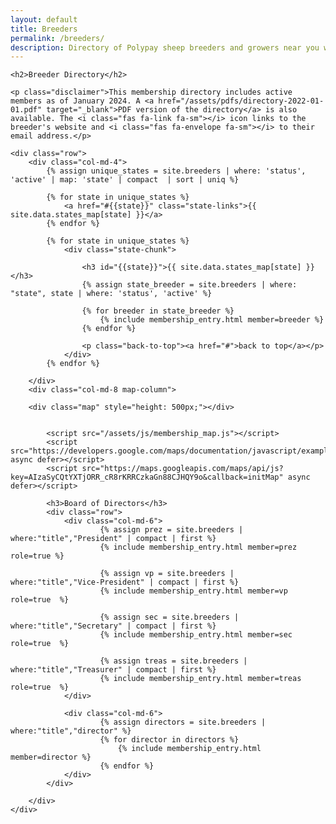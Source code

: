 ```yaml
---
layout: default
title: Breeders
permalink: /breeders/
description: Directory of Polypay sheep breeders and growers near you with information on how to get ahold of them by mail, phone, email, and their websites
---
```


<div class="breeder-directory container">

	<h2>Breeder Directory</h2>

	<p class="disclaimer">This membership directory includes active members as of January 2024. A <a href="/assets/pdfs/directory-2022-01-01.pdf" target="_blank">PDF version of the directory</a> is also available. The <i class="fas fa-link fa-sm"></i> icon links to the breeder's website and <i class="fas fa-envelope fa-sm"></i> to their email address.</p>

	<div class="row">
		<div class="col-md-4">
			{% assign unique_states = site.breeders | where: 'status', 'active' | map: 'state' | compact  | sort | uniq %}

			{% for state in unique_states %}
				<a href="#{{state}}" class="state-links">{{ site.data.states_map[state] }}</a>
			{% endfor %}

			{% for state in unique_states %}
				<div class="state-chunk">

					<h3 id="{{state}}">{{ site.data.states_map[state] }}</h3>
					{% assign state_breeder = site.breeders | where: "state", state | where: 'status', 'active' %}

					{% for breeder in state_breeder %}
						{% include membership_entry.html member=breeder %}
					{% endfor %}

					<p class="back-to-top"><a href="#">back to top</a></p>
				</div>
			{% endfor %}

		</div>
		<div class="col-md-8 map-column">

  		<div class="map" style="height: 500px;"></div>


			<script src="/assets/js/membership_map.js"></script>
			<script src="https://developers.google.com/maps/documentation/javascript/examples/markerclusterer/markerclusterer.js" async defer></script>
			<script src="https://maps.googleapis.com/maps/api/js?key=AIzaSyCQtYXTjORR_cR8rKRRCzkaGn88CJHQY9o&callback=initMap" async defer></script>

			<h3>Board of Directors</h3>
			<div class="row">
				<div class="col-md-6">
						{% assign prez = site.breeders | where:"title","President" | compact | first %}
						{% include membership_entry.html member=prez role=true %}

						{% assign vp = site.breeders | where:"title","Vice-President" | compact | first %}
						{% include membership_entry.html member=vp role=true  %}

						{% assign sec = site.breeders | where:"title","Secretary" | compact | first %}
						{% include membership_entry.html member=sec role=true  %}

						{% assign treas = site.breeders | where:"title","Treasurer" | compact | first %}
						{% include membership_entry.html member=treas role=true  %}
				</div>

				<div class="col-md-6">
						{% assign directors = site.breeders | where:"title","director" %}
						{% for director in directors %}
							{% include membership_entry.html member=director %}
						{% endfor %}
				</div>
			</div>

		</div>
	</div>
</div>

